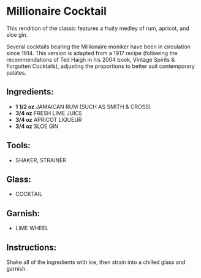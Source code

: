 # Millionaire Cocktail

This rendition of the classic features a fruity medley of rum, apricot, and sloe gin.

Several cocktails bearing the Millionaire moniker have been in circulation since 1914. This version is adapted from a 1917 recipe (following the recommendations of Ted Haigh in his 2004 book, Vintage Spirits & Forgotten Cocktails), adjusting the proportions to better suit contemporary palates.

## Ingredients:
- **1 1/2 oz** JAMAICAN RUM (SUCH AS SMITH & CROSS)
- **3/4 oz** FRESH LIME JUICE
- **3/4 oz** APRICOT LIQUEUR
- **3/4 oz** SLOE GIN

## Tools:
- SHAKER, STRAINER

## Glass:
- COCKTAIL

## Garnish:
- LIME WHEEL

## Instructions:
Shake all of the ingredients with ice, then strain into a chilled glass and garnish.
